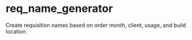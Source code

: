 # req_name_generator
Create requisition names based on order month, client, usage, and build location.
